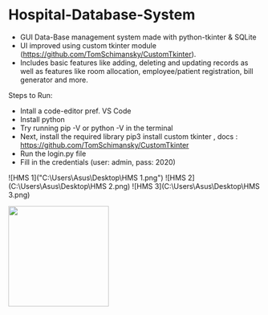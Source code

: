 # Hospital-Database-System

* GUI Data-Base management system made with python-tkinter & SQLite
* UI improved using custom tkinter module (https://github.com/TomSchimansky/CustomTkinter).
* Includes basic features like adding, deleting and updating records as well as features like room allocation, employee/patient registration, bill generator and more.

Steps to Run: 
* Intall a code-editor pref. VS Code
* Install python
* Try running pip -V or python -V in the terminal
* Next, install the required library pip3 install custom tkinter , docs : https://github.com/TomSchimansky/CustomTkinter
* Run the login.py file
* Fill in the credentials (user: admin, pass: 2020)

![HMS 1]("C:\Users\Asus\Desktop\HMS 1.png")
![HMS 2](C:\Users\Asus\Desktop\HMS 2.png)
![HMS 3](C:\Users\Asus\Desktop\HMS 3.png)

<img src="C:\Users\Asus\Desktop\HMS 1.png" width=200 height=200>
